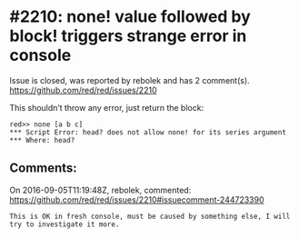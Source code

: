 
#2210: none! value followed by block! triggers strange error in console
================================================================================
Issue is closed, was reported by rebolek and has 2 comment(s).
<https://github.com/red/red/issues/2210>

This shouldn’t throw any error, just return the block:

```
red>> none [a b c]
*** Script Error: head? does not allow none! for its series argument
*** Where: head?
```



Comments:
--------------------------------------------------------------------------------

On 2016-09-05T11:19:48Z, rebolek, commented:
<https://github.com/red/red/issues/2210#issuecomment-244723390>

    This is OK in fresh console, must be caused by something else, I will try to investigate it more.


